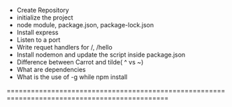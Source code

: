 - Create Repository
- initialize the project
- node module, package.json, package-lock.json
- Install express
- Listen to a port
- Write requet handlers for /, /hello
- Install nodemon and update the script inside package.json
- Difference between Carrot and tilde( ^ vs ~)
- What are dependencies
- What is the use of -g while npm install

==============================================================================================
